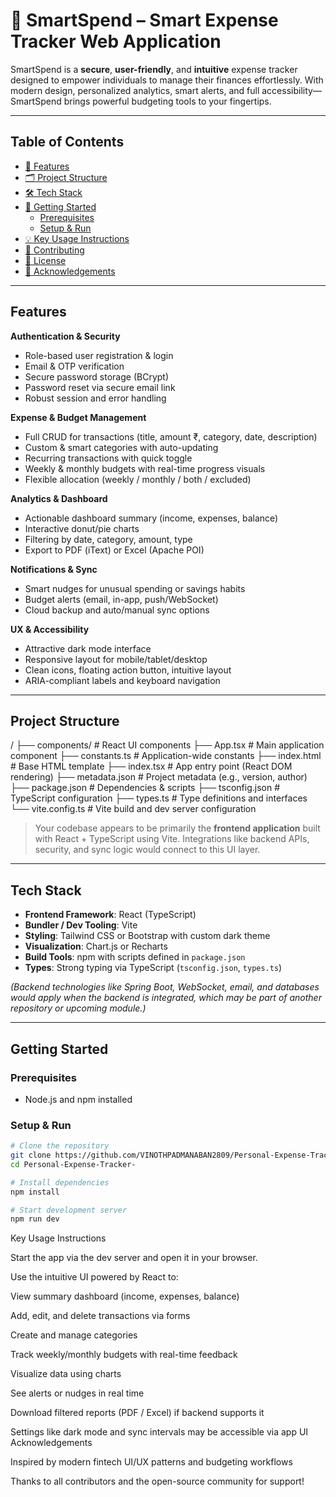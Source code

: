# 💸 SmartSpend – Smart Expense Tracker Web Application

SmartSpend is a **secure**, **user-friendly**, and **intuitive** expense tracker designed to empower individuals to manage their finances effortlessly. With modern design, personalized analytics, smart alerts, and full accessibility—SmartSpend brings powerful budgeting tools to your fingertips.

---

##  Table of Contents
- [🌟 Features](#-features)
- [🗂 Project Structure](#-project-structure)
- [🛠 Tech Stack](#-tech-stack)
- [🚀 Getting Started](#-getting-started)
  - [Prerequisites](#-prerequisites)
  - [Setup & Run](#-setup--run)
- [💡 Key Usage Instructions](#-key-usage-instructions)
- [🤝 Contributing](#-contributing)
- [📜 License](#-license)
- [🙏 Acknowledgements](#-acknowledgements)

---

##  Features

**Authentication & Security**
- Role-based user registration & login
- Email & OTP verification
- Secure password storage (BCrypt)
- Password reset via secure email link
- Robust session and error handling

**Expense & Budget Management**
- Full CRUD for transactions (title, amount ₹, category, date, description)
- Custom & smart categories with auto-updating
- Recurring transactions with quick toggle
- Weekly & monthly budgets with real-time progress visuals
- Flexible allocation (weekly / monthly / both / excluded)

**Analytics & Dashboard**
- Actionable dashboard summary (income, expenses, balance)
- Interactive donut/pie charts
- Filtering by date, category, amount, type
- Export to PDF (iText) or Excel (Apache POI)

**Notifications & Sync**
- Smart nudges for unusual spending or savings habits
- Budget alerts (email, in-app, push/WebSocket)
- Cloud backup and auto/manual sync options

**UX & Accessibility**
- Attractive dark mode interface
- Responsive layout for mobile/tablet/desktop
- Clean icons, floating action button, intuitive layout
- ARIA-compliant labels and keyboard navigation

---

##  Project Structure

/
├── components/ # React UI components
├── App.tsx # Main application component
├── constants.ts # Application-wide constants
├── index.html # Base HTML template
├── index.tsx # App entry point (React DOM rendering)
├── metadata.json # Project metadata (e.g., version, author)
├── package.json # Dependencies & scripts
├── tsconfig.json # TypeScript configuration
├── types.ts # Type definitions and interfaces
└── vite.config.ts # Vite build and dev server configuration


> Your codebase appears to be primarily the **frontend application** built with React + TypeScript using Vite. Integrations like backend APIs, security, and sync logic would connect to this UI layer.

---

##  Tech Stack

- **Frontend Framework**: React (TypeScript)
- **Bundler / Dev Tooling**: Vite
- **Styling**: Tailwind CSS or Bootstrap with custom dark theme
- **Visualization**: Chart.js or Recharts
- **Build Tools**: npm with scripts defined in `package.json`
- **Types**: Strong typing via TypeScript (`tsconfig.json`, `types.ts`)

*(Backend technologies like Spring Boot, WebSocket, email, and databases would apply when the backend is integrated, which may be part of another repository or upcoming module.)*

---

##  Getting Started

### Prerequisites
- Node.js and npm installed

### Setup & Run
```bash
# Clone the repository
git clone https://github.com/VINOTHPADMANABAN2809/Personal-Expense-Tracker-.git
cd Personal-Expense-Tracker-

# Install dependencies
npm install

# Start development server
npm run dev
```

Key Usage Instructions

Start the app via the dev server and open it in your browser.

Use the intuitive UI powered by React to:

View summary dashboard (income, expenses, balance)

Add, edit, and delete transactions via forms

Create and manage categories

Track weekly/monthly budgets with real-time feedback

Visualize data using charts

See alerts or nudges in real time

Download filtered reports (PDF / Excel) if backend supports it

Settings like dark mode and sync intervals may be accessible via app UI
Acknowledgements

Inspired by modern fintech UI/UX patterns and budgeting workflows

Thanks to all contributors and the open-source community for support!
